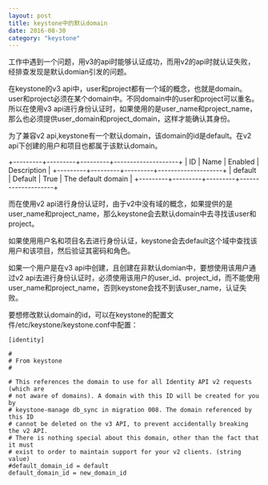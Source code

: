 ```yaml
---
layout: post
title: keystone中的默认domain
date: 2016-08-30
category: "keystone"
---
```


工作中遇到一个问题，用v3的api时能够认证成功，而用v2的api时就认证失败，经排查发现是默认domian引发的问题。

在keystone的v3 api中，user和project都有一个域的概念，也就是domain。user和project必须在某个domain中。不同domain中的user和project可以重名。所以在使用v3 api进行身份认证时，如果使用的是user_name和project_name，那么也必须提供user_domain和project_domain，这样才能确认其身份。

为了兼容v2 api,keystone有一个默认domain，该domain的id是default。在v2 api下创建的用户和项目也都属于该默认domain。

+---------+---------+---------+--------------------+
| ID      | Name    | Enabled | Description        |
+---------+---------+---------+--------------------+
| default | Default | True    | The default domain |
+---------+---------+---------+--------------------+


而在使用v2 api进行身份认证时，由于v2中没有域的概念，如果提供的是user_name和project_name，那么keystone会去默认domain中去寻找该user和project。

如果使用用户名和项目名去进行身份认证，keystone会去default这个域中查找该用户和该项目，然后验证其密码和角色。

如果一个用户是在v3 api中创建，且创建在非默认domian中，要想使用该用户通过v2 api去进行身份认证时，必须使用该用户的user_id、project_id，而不能使用user_name和project_name，否则keystone会找不到该user_name，认证失败。

要想修改默认domain的id，可以在keystone的配置文件/etc/keystone/keystone.conf中配置：

    [identity]
    
    #
    # From keystone
    #
    
    # This references the domain to use for all Identity API v2 requests (which are
    # not aware of domains). A domain with this ID will be created for you by
    # keystone-manage db_sync in migration 008. The domain referenced by this ID
    # cannot be deleted on the v3 API, to prevent accidentally breaking the v2 API.
    # There is nothing special about this domain, other than the fact that it must
    # exist to order to maintain support for your v2 clients. (string value)
    #default_domain_id = default
    default_domain_id = new_domain_id



